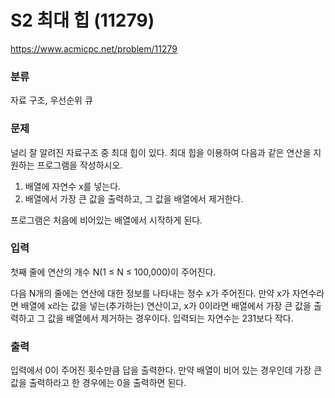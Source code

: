 # S2 최대 힙 (11279) 

https://www.acmicpc.net/problem/11279

### 분류

자료 구조, 우선순위 큐

### 문제

널리 잘 알려진 자료구조 중 최대 힙이 있다. 최대 힙을 이용하여 다음과 같은 연산을 지원하는 프로그램을 작성하시오.

1. 배열에 자연수 x를 넣는다.
2. 배열에서 가장 큰 값을 출력하고, 그 값을 배열에서 제거한다.

프로그램은 처음에 비어있는 배열에서 시작하게 된다.

### 입력 

첫째 줄에 연산의 개수 N(1 ≤ N ≤ 100,000)이 주어진다.

다음 N개의 줄에는 연산에 대한 정보를 나타내는 정수 x가 주어진다.
만약 x가 자연수라면 배열에 x라는 값을 넣는(추가하는) 연산이고, x가 0이라면 배열에서 가장 큰 값을 출력하고 그 값을 배열에서 제거하는 경우이다. 입력되는 자연수는 231보다 작다.

### 출력 

입력에서 0이 주어진 횟수만큼 답을 출력한다. 만약 배열이 비어 있는 경우인데 가장 큰 값을 출력하라고 한 경우에는 0을 출력하면 된다.